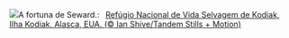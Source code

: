 ![](https://www.bing.com/th?id=OHR.KodiakAlaska_PT-BR9855101179_UHD.jpg&w=1000)A fortuna de Seward.:&nbsp;&ensp;[Refúgio Nacional de Vida Selvagem de Kodiak, Ilha Kodiak, Alasca, EUA. (© Ian Shive/Tandem Stills + Motion)](https://www.bing.com/th?id=OHR.KodiakAlaska_PT-BR9855101179_UHD.jpg)
<br><br/>
